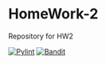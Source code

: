 # HomeWork-2
Repository for HW2

[![Pylint](https://github.com/SE-Fall-2024-Team-69/HomeWork-2/actions/workflows/pylint.yml/badge.svg)](https://github.com/SE-Fall-2024-Team-69/HomeWork-2/actions/workflows/pylint.yml)
[![Bandit](https://github.com/SE-Fall-2024-Team-69/HomeWork-2/actions/workflows/bandit.yml/badge.svg)](https://github.com/SE-Fall-2024-Team-69/HomeWork-2/actions/workflows/bandit.yml)
